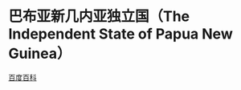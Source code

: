 # 巴布亚新几内亚独立国（The Independent State of Papua New Guinea）

[百度百科](https://baike.baidu.com/item/%E5%B7%B4%E5%B8%83%E4%BA%9A%E6%96%B0%E5%87%A0%E5%86%85%E4%BA%9A/374306)